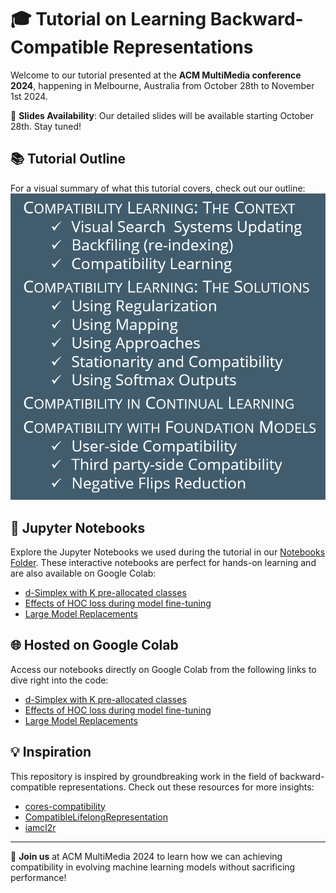 # 🎓 Tutorial on Learning Backward-Compatible Representations
Welcome to our tutorial presented at the **ACM MultiMedia conference 2024**, happening in Melbourne, Australia from October 28th to November 1st 2024.

📅 **Slides Availability**: Our detailed slides will be available starting October 28th. Stay tuned!

## 📚 Tutorial Outline
For a visual summary of what this tutorial covers, check out our outline:
![Tutorial Outline](./assets/outline.png)
<!-- <img src="drawing.jpg" alt="Tutorial Outline" width="200"/> -->

## 📓 Jupyter Notebooks
Explore the Jupyter Notebooks we used during the tutorial in our [Notebooks Folder](./notebooks). These interactive notebooks are perfect for hands-on learning and are also available on Google Colab:

- [d-Simplex with K pre-allocated classes](./notebooks/d_simplex_fixed_classifier.ipynb)
- [Effects of HOC loss during model fine-tuning](./notebooks/Effects_of_HOC_loss.ipynb)
- [Large Model Replacements](./notebooks/large_model_replacement_(iamcl2r).ipynb)

## 🌐 Hosted on Google Colab
Access our notebooks directly on Google Colab from the following links to dive right into the code:
- [d-Simplex with K pre-allocated classes](https://colab.research.google.com/drive/1XBcGlwtxIOcmCzNdHWHBrtM6ziwbZrAN?usp=sharing)
- [Effects of HOC loss during model fine-tuning](https://colab.research.google.com/drive/1aXWhrkg9BVvdLns_iSzCcu1Mk-jBhTEu?usp=sharing)
- [Large Model Replacements](https://colab.research.google.com/drive/1I4WuFdaxEnhPP9tMJUSVz0cIjni6bAt1?usp=sharing)

## 💡 Inspiration
This repository is inspired by groundbreaking work in the field of backward-compatible representations. 
Check out these resources for more insights:
- [cores-compatibility](https://github.com/NiccoBiondi/cores-compatibility)
- [CompatibleLifelongRepresentation](https://github.com/NiccoBiondi/CompatibleLifelongRepresentation)
- [iamcl2r](https://github.com/miccunifi/iamcl2r)

---

🤝 **Join us** at ACM MultiMedia 2024 to learn how we can achieving compatibility in evolving machine learning models without sacrificing performance!

